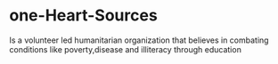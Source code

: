 # one-Heart-Sources
Is a volunteer led humanitarian organization that believes in combating conditions like poverty,disease and illiteracy through education 
